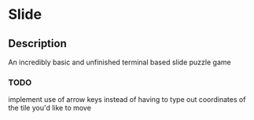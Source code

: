 # Slide

## Description

An incredibly basic and unfinished terminal based slide puzzle game

### TODO

implement use of arrow keys instead of having to type out coordinates of the tile you'd like to move
